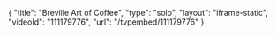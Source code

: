 {
    "title": "Breville Art of Coffee",
    "type": "solo",
    "layout": "iframe-static",
    "videoId": "111179776",
    "url": "\/tvpembed\/111179776"
}